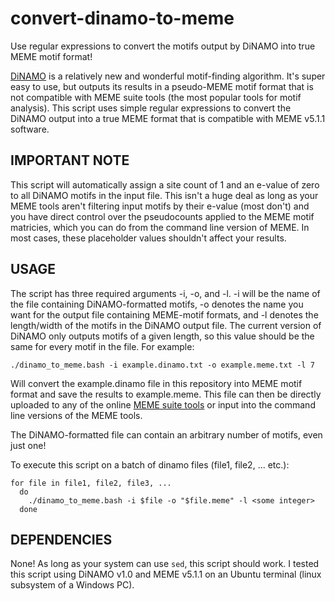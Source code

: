 # convert-dinamo-to-meme
Use regular expressions to convert the motifs output by DiNAMO into true MEME motif format!

[DiNAMO](https://github.com/bonsai-team/DiNAMO) is a relatively new and wonderful motif-finding algorithm. It's super easy to use, but outputs its results in a pseudo-MEME motif format that is not compatible with MEME suite tools (the most popular tools for motif analysis). This script uses simple regular expressions to convert the DiNAMO output into a true MEME format that is compatible with MEME v5.1.1 software.

## IMPORTANT NOTE

This script will automatically assign a site count of 1 and an e-value of zero to all DiNAMO motifs in the input file. This isn't a huge deal as long as your MEME tools aren't filtering input motifs by their e-value (most don't) and you have direct control over the pseudocounts applied to the MEME motif matricies, which you can do from the command line version of MEME. In most cases, these placeholder values shouldn't affect your results.

## USAGE

The script has three required arguments -i, -o, and -l. -i will be the name of the file containing DiNAMO-formatted motifs, -o denotes the name you want for the output file containing MEME-motif formats, and -l denotes the length/width of the motifs in the DiNAMO output file. The current version of DiNAMO only outputs motifs of a given length, so this value should be the same for every motif in the file. For example:

`./dinamo_to_meme.bash -i example.dinamo.txt -o example.meme.txt -l 7`

Will convert the example.dinamo file in this repository into MEME motif format and save the results to example.meme. This file can then be directly uploaded to any of the online [MEME suite tools](http://meme-suite.org/index.html) or input into the command line versions of the MEME tools.

The DiNAMO-formatted file can contain an arbitrary number of motifs, even just one!

To execute this script on a batch of dinamo files (file1, file2, ... etc.):

```
for file in file1, file2, file3, ...
  do
    ./dinamo_to_meme.bash -i $file -o "$file.meme" -l <some integer>
  done
```

## DEPENDENCIES

None! As long as your system can use `sed`, this script should work. I tested this script using DiNAMO v1.0 and MEME v5.1.1 on an Ubuntu terminal (linux subsystem of a Windows PC).
